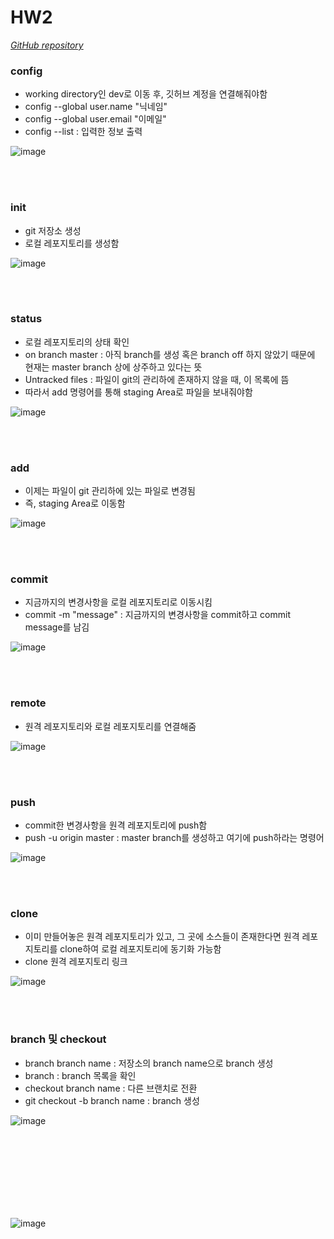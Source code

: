 # HW2

*[GitHub repository](https://github.com/JungHyun21/HW2.git)*


### config
- working directory인 dev로 이동 후, 깃허브 계정을 연결해줘야함
- config --global user.name "닉네임" 
- config --global user.email "이메일" 
- config --list : 입력한 정보 출력


![image](https://user-images.githubusercontent.com/76541903/117542673-8597ed80-b054-11eb-829d-daa3b419e34f.png)

<br><br>

### init
- git 저장소 생성
- 로컬 레포지토리를 생성함


![image](https://user-images.githubusercontent.com/76541903/117542924-939a3e00-b055-11eb-87f6-1a19b384de89.png)

<br><br>

### status
- 로컬 레포지토리의 상태 확인
- on branch master : 아직 branch를 생성 혹은 branch off 하지 않았기 때문에 현재는 master branch 상에 상주하고 있다는 뜻
- Untracked files : 파일이 git의 관리하에 존재하지 않을 때, 이 목록에 뜸
- 따라서 add 명령어를 통해 staging Area로 파일을 보내줘야함


![image](https://user-images.githubusercontent.com/76541903/117543105-5f734d00-b056-11eb-9846-91965b9a4b77.png)

<br><br>

### add
- 이제는 파일이 git 관리하에 있는 파일로 변경됨
- 즉, staging Area로 이동함


![image](https://user-images.githubusercontent.com/76541903/117543185-b416c800-b056-11eb-807c-4120841fca48.png)

<br><br>

### commit
- 지금까지의 변경사항을 로컬 레포지토리로 이동시킴
- commit -m "message" : 지금까지의 변경사항을 commit하고 commit message를 남김


![image](https://user-images.githubusercontent.com/76541903/117543281-15d73200-b057-11eb-98f8-f3e846bbbe28.png)

<br><br>

### remote
- 원격 레포지토리와 로컬 레포지토리를 연결해줌


![image](https://user-images.githubusercontent.com/76541903/117543340-5a62cd80-b057-11eb-98ee-cc6d39bc1916.png)

<br><br>

### push
- commit한 변경사항을 원격 레포지토리에 push함
- push -u origin master : master branch를 생성하고 여기에 push하라는 명령어


![image](https://user-images.githubusercontent.com/76541903/117543418-bc233780-b057-11eb-9395-a24f158b33aa.png)

<br><br>

### clone
- 이미 만들어놓은 원격 레포지토리가 있고, 그 곳에 소스들이 존재한다면 원격 레포지토리를 clone하여 로컬 레포지토리에 동기화 가능함
- clone 원격 레포지토리 링크


![image](https://user-images.githubusercontent.com/76541903/117543530-318f0800-b058-11eb-96a5-c64accefe47b.png)

<br><br>

### branch 및 checkout
- branch branch name : 저장소의 branch name으로 branch 생성
- branch : branch 목록을 확인
- checkout branch name : 다른 브랜치로 전환
- git checkout -b branch name : branch 생성


![image](https://user-images.githubusercontent.com/76541903/117543684-d01b6900-b058-11eb-8751-98a275e38284.png)


<br><br><br><br><br><br><br>

![image](https://user-images.githubusercontent.com/76541903/117543738-09ec6f80-b059-11eb-998c-9cb3ed33de0b.png)


